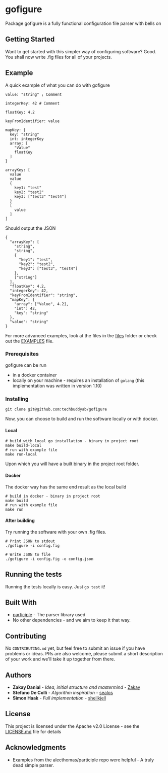 # gofigure

Package gofigure is a fully functional configuration file parser with bells on

## Getting Started

Want to get started with this simpler way of configuring software?
Good. You shall now write .fig files for all of your projects.

## Example
A quick example of what you can do with gofigure
```
value: "string" ; Comment

integerKey: 42 # Comment

floatKey: 4.2

keyFromIdentifier: value

mapKey: {
  key: "string"
  int: integerKey
  array: [
    "Value"
    floatKey
  ]
}

arrayKey: [
  value
  value
  {
    key1: "test"
    key2: "test2"
    key3: ["test3" "test4"]
  }
  [
    value 
  ]
]
```

Should output the JSON

```
{
  "arrayKey": [
    "string", 
    "string", 
    {
      "key1": "test",
      "key2": "test2",
      "key3": ["test3", "test4"]
    },
    ["string"]
  ],
  "floatKey": 4.2,
  "integerKey": 42,
  "keyFromIdentifier": "string",
  "mapKey": {
    "array": ["Value", 4.2],
    "int": 42,
    "key": "string"
  },
  "value": "string"
}
```

For more advanced examples, look at the files in the [files](files) folder or check out the [EXAMPLES](EXAMPLES.md) file.

### Prerequisites

gofigure can be run 
* in a docker container
* locally on your machine - requires an installation of `golang` (this implementation was written in version 1.10)

### Installing

```
git clone git@github.com:techbuddyab/gofigure
```

Now, you can choose to build and run the software locally or with docker.

#### Local
```
# build with local go installation - binary in project root
make build-local
# run with example file
make run-local
```

Upon which you will have a built binary in the project root folder.

#### Docker
The docker way has the same end result as the local build

```
# build in docker - binary in project root
make build
# run with example file
make run
```

#### After building
Try running the software with your own .fig files.

```
# Print JSON to stdout
./gofigure -i config.fig

# Write JSON to file
./gofigure -i config.fig -o config.json
```

## Running the tests

Running the tests locally is easy. Just `go test` it!

## Built With

* [participle](https://github.com/alecthomas/participle) - The parser library used
* No other dependencies - and we aim to keep it that way.

## Contributing

No `CONTRIBUTING.md` yet, but feel free to submit an issue if you have problems or ideas. PRs are also welcome, please submit a short description of your work and we'll take it up together from there.

## Authors

* **Zakay Danial** - *Idea, initial structure and mastermind* - [Zakay](https://github.com/Zakay)
* **Stefano De Colli** - *Algorithm inspiration* - [sealos](https://github.com/sealos)
* **Simon Haak** - *Full implementation* - [shellkjell](https://github.com/shellkjell)

## License

This project is licensed under the Apache v2.0 License - see the [LICENSE.md](LICENSE.md) file for details

## Acknowledgments

* Examples from the alecthomas/participle repo were helpful - A truly dead simple parser.

